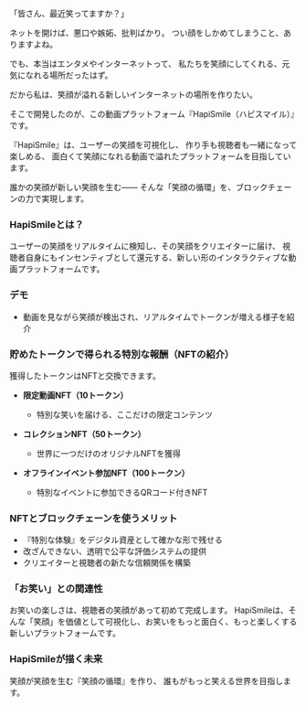 「皆さん、最近笑ってますか？」

ネットを開けば、悪口や嫉妬、批判ばかり。
つい顔をしかめてしまうこと、ありますよね。

でも、本当はエンタメやインターネットって、
私たちを笑顔にしてくれる、元気になれる場所だったはず。

だから私は、笑顔が溢れる新しいインターネットの場所を作りたい。

そこで開発したのが、この動画プラットフォーム『HapiSmile（ハピスマイル）』です。

『HapiSmile』は、ユーザーの笑顔を可視化し、
作り手も視聴者も一緒になって楽しめる、
面白くて笑顔になれる動画で溢れたプラットフォームを目指しています。

誰かの笑顔が新しい笑顔を生む――
そんな「笑顔の循環」を、ブロックチェーンの力で実現します。

### HapiSmileとは？
ユーザーの笑顔をリアルタイムに検知し、その笑顔をクリエイターに届け、
視聴者自身にもインセンティブとして還元する、新しい形のインタラクティブな動画プラットフォームです。

### デモ
- 動画を見ながら笑顔が検出され、リアルタイムでトークンが増える様子を紹介

### 貯めたトークンで得られる特別な報酬（NFTの紹介）
獲得したトークンはNFTと交換できます。

- **限定動画NFT（10トークン）**
  - 特別な笑いを届ける、ここだけの限定コンテンツ

- **コレクションNFT（50トークン）**
  - 世界に一つだけのオリジナルNFTを獲得

- **オフラインイベント参加NFT（100トークン）**
  - 特別なイベントに参加できるQRコード付きNFT

### NFTとブロックチェーンを使うメリット
- 『特別な体験』をデジタル資産として確かな形で残せる
- 改ざんできない、透明で公平な評価システムの提供
- クリエイターと視聴者の新たな信頼関係を構築

### 「お笑い」との関連性
お笑いの楽しさは、視聴者の笑顔があって初めて完成します。
HapiSmileは、そんな「笑顔」を価値として可視化し、お笑いをもっと面白く、もっと楽しくする新しいプラットフォームです。

### HapiSmileが描く未来
笑顔が笑顔を生む『笑顔の循環』を作り、
誰もがもっと笑える世界を目指します。

